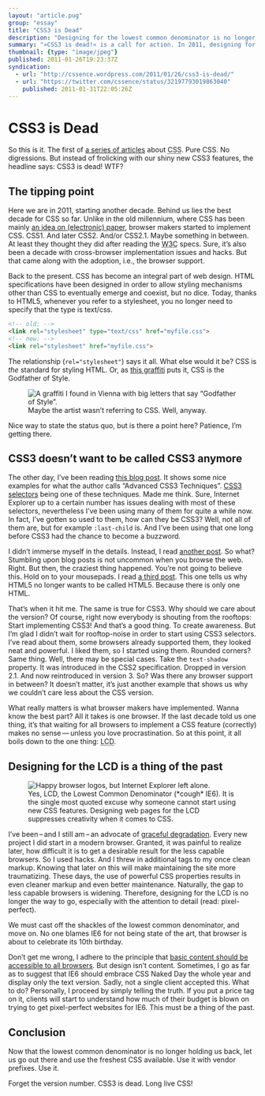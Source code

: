 ```yaml
---
layout: "article.pug"
group: "essay"
title: "CSS3 is Dead"
description: "Designing for the lowest common denominator is no longer the way to go."
summary: "»CSS3 is dead!« is a call for action. In 2011, designing for the lowest common denominator is no longer the way to go. In addition, it explains why CSS3 doesn’t want to be called CSS3 anymore. That way the title makes sense. Sort of."
thumbnail: {type: "image/jpeg"}
published: 2011-01-26T19:23:37Z
syndication:
  - url: "http://cssence.wordpress.com/2011/01/26/css3-is-dead/"
  - url: "https://twitter.com/cssence/status/32197793019863040"
    published: 2011-01-31T22:05:26Z
---
```


# CSS3 is Dead

So this is it. The first of [a series of articles](/about) about <abbr title="Cascading Style Sheets">CSS</abbr>. Pure CSS. No digressions. But instead of frolicking with our shiny new CSS3 features, the headline says: CSS3 is dead! WTF?

## The tipping point

Here we are in 2011, starting another decade. Behind us lies the best decade for CSS so far. Unlike in the old millennium, where CSS has been mainly [an idea on (electronic) paper](http://www.w3.org/TR/REC-CSS1/), browser makers started to implement CSS. CSS1. And later CSS2. And/or CSS2.1. Maybe something in between. At least they thought they did after reading the <abbr title="World Wide Web Consortium">W3C</abbr> specs. Sure, it’s also been a decade with cross-browser implementation issues and hacks. But that came along with the adoption, i.e., the browser support.

Back to the present. CSS has become an integral part of web design. HTML specifications have been designed in order to allow styling mechanisms other than CSS to eventually emerge and coexist, but no dice. Today, thanks to HTML5, whenever you refer to a stylesheet, you no longer need to specify that the type is text/css.

```html
<!-- old: -->
<link rel="stylesheet" type="text/css" href="myfile.css">
<!-- new: -->
<link rel="stylesheet" href="myfile.css">
```

The relationship (`rel="stylesheet"`) says it all. What else would it be? CSS is _the_ standard for styling HTML. Or, as [this graffiti](#figure-1) puts it, CSS is the Godfather of Style.

<figure id="figure-1"><img src="/2011/css3-is-dead.godfather-of-style.jpg" alt="A graffiti I found in Vienna with big letters that say “Godfather of Style”."><figcaption>Maybe the artist wasn’t referring to CSS. Well, anyway.</figcaption></figure>

Nice way to state the status quo, but is there a point here? Patience, I’m getting there.

## CSS3 doesn’t want to be called CSS3 anymore

The other day, I’ve been reading [this blog post](http://sixrevisions.com/css/3-advanced-css3-techniques-you-should-learn/). It shows some nice examples for what the author calls “Advanced CSS3 Techniques”. [CSS3 selectors](http://www.w3.org/TR/css3-selectors/#selectors) being one of these techniques. Made me think. Sure, Internet Explorer up to a certain number has issues dealing with most of these selectors, nevertheless I’ve been using many of them for quite a while now. In fact, I’ve gotten so used to them, how can they be CSS3? Well, not all of them are, but for example `:last-child` is. And I’ve been using that one long before CSS3 had the chance to become a buzzword.

I didn’t immerse myself in the details. Instead, I read [another post](http://www.webdesignerdepot.com/2009/08/5-css3-design-enhancements-that-you-can-use-today/). So what? Stumbling upon blog posts is not uncommon when you browse the web. Right. But then, the craziest thing happened. You’re not going to believe this. Hold on to your mousepads. I read [a third post](http://gizmodo.com/5740244/html-5-just-wants-to-be-html-from-now-on). This one tells us why HTML5 no longer wants to be called HTML5. Because there is only one HTML.

That’s when it hit me. The same is true for CSS3. Why should we care about the version? Of course, right now everybody is shouting from the rooftops: Start implementing CSS3! And that’s a good thing. To create awareness. But I’m glad I didn’t wait for rooftop-noise in order to start using CSS3 selectors. I’ve read about them, some browsers already supported them, they looked neat and powerful. I liked them, so I started using them. Rounded corners? Same thing. Well, there may be special cases. Take the `text-shadow` property. It was introduced in the CSS2 specification. Dropped in version 2.1. And now reintroduced in version 3. So? Was there any browser support in between? It doesn’t matter, it’s just another example that shows us why we couldn’t care less about the CSS version.

What really matters is what browser makers have implemented. Wanna know the best part? All it takes is one browser. If the last decade told us one thing, it’s that waiting for all browsers to implement a CSS feature (correctly) makes no sense&thinsp;—&thinsp;unless you love procrastination. So at this point, it all boils down to the one thing: <abbr title="Lowest Common Denominator">LCD</abbr>.

## Designing for the LCD is a thing of the past

<figure><img src="/2011/css3-is-dead.ie-left-behind.png" alt="Happy browser logos, but Internet Explorer left alone."><figcaption>Yes, LCD, the Lowest Common Denominator (*cough* IE6). It is the single most quoted excuse why someone cannot start using new CSS features. Designing web pages for the LCD suppresses creativity when it comes to CSS.</figcaption></figure>

I’ve been&thinsp;–&thinsp;and I still am&thinsp;–&thinsp;an advocate of [graceful degradation](http://en.wikipedia.org/wiki/Graceful_degradation). Every new project I did start in a modern browser. Granted, it was painful to realize later, how difficult it is to get a desirable result for the less capable browsers. So I used hacks. And I threw in additional tags to my once clean markup. Knowing that later on this will make maintaining the site more traumatizing. These days, the use of powerful CSS properties results in even cleaner markup and even better maintenance. Naturally, the gap to less capable browsers is widening. Therefore, designing for the LCD is no longer the way to go, especially with the attention to detail (read: pixel-perfect).

We must cast off the shackles of the lowest common denominator, and move on. No one blames IE6 for not being state of the art, that browser is about to celebrate its 10th birthday.

Don’t get me wrong, I adhere to the principle that [basic content should be accessible to all browsers](http://en.wikipedia.org/wiki/Progressive_enhancement#Core_principles). But design isn’t content. Sometimes, I go as far as to suggest that IE6 should embrace CSS Naked Day the whole year and display only the text version. Sadly, not a single client accepted this. What to do? Personally, I proceed by simply telling the truth. If you put a price tag on it, clients will start to understand how much of their budget is blown on trying to get pixel-perfect websites for IE6. This must be a thing of the past.

## Conclusion

Now that the lowest common denominator is no longer holding us back, let us go out there and use the freshest CSS available. Use it with vendor prefixes. Use it.

Forget the version number. CSS3 is dead. Long live CSS!
